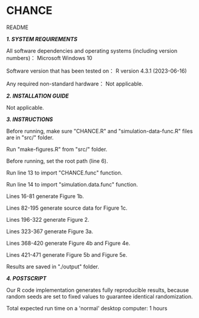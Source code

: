 # CHANCE
README

***1. SYSTEM REQUIREMENTS***

All software dependencies and operating systems (including version numbers)：
Microsoft Windows 10

Software version that has been tested on：
R version 4.3.1 (2023-06-16)

Any required non-standard hardware：
Not applicable.


***2. INSTALLATION GUIDE***

Not applicable.


***3. INSTRUCTIONS***

Before running, make sure "CHANCE.R" and "simulation-data-func.R" files are in "src/" folder.

Run "make-figures.R" from "src/" folder.

Before running, set the root path (line 6).

Run line 13 to import "CHANCE.func" function.

Run line 14 to import "simulation.data.func" function.

Lines 16-81 generate Figure 1b.

Lines 82-195 generate source data for Figure 1c.

Lines 196-322 generate Figure 2.

Lines 323-367 generate Figure 3a.

Lines 368-420 generate Figure 4b and Figure 4e.

Lines 421-471 generate Figure 5b and Figure 5e.

Results are saved in "./output" folder.


***4. POSTSCRIPT***

Our R code implementation generates fully reproducible results, because random seeds are set to fixed values to guarantee identical randomization.

Total expected run time on a 'normal' desktop computer:
1 hours
